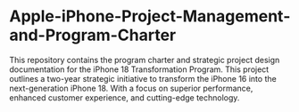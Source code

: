 # Apple-iPhone-Project-Management-and-Program-Charter
This repository contains the program charter and strategic project design documentation for the iPhone 18 Transformation Program. This project outlines a two-year strategic initiative to transform the iPhone 16 into the next-generation iPhone 18. With a focus on superior performance, enhanced customer experience, and cutting-edge technology.
